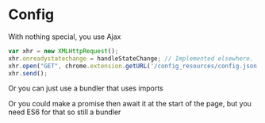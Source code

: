 # Config

With nothing special, you use Ajax 

```javascript
var xhr = new XMLHttpRequest();
xhr.onreadystatechange = handleStateChange; // Implemented elsewhere.
xhr.open("GET", chrome.extension.getURL('/config_resources/config.json'), true);
xhr.send();
```

Or you can just use a bundler that uses imports

Or you could make a promise then await it at the start of the page, but you need ES6 for that so still a bundler